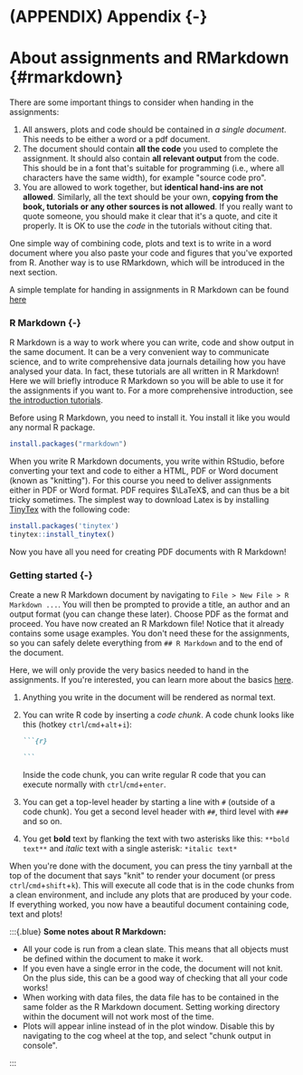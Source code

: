 # (APPENDIX) Appendix {-}

# About assignments and RMarkdown {#rmarkdown}

There are some important things to consider when handing in the assignments:

1. All answers, plots and code should be contained in _a single document_. This needs to be either a word or a pdf document.
2. The document should contain **all the code** you used to complete the assignment. It should also contain **all relevant output** from the code. This should be in a font that's suitable for programming (i.e., where all characters have the same width), for example "source code pro".
3. You are allowed to work together, but **identical hand-ins are not allowed**. Similarly, all the text should be your own, **copying from the book, tutorials or any other sources is not allowed**. If you really want to quote someone, you should make it clear that it's a quote, and cite it properly. It is OK to use the *code* in the tutorials without citing that.

One simple way of combining code, plots and text is to write in a word document where you also paste your code and figures that you've exported from R. Another way is to use RMarkdown, which will be introduced in the next section.

A simple template for handing in assignments in R Markdown can be found [here](https://BIOS1140.github.io/data/assignment_template.Rmd)

### R Markdown {-}

R Markdown is a way to work where you can write, code and show output in the same document. It can be a very convenient way to communicate science, and to write comprehensive data journals detailing how you have analysed your data. In fact, these tutorials are all written in R Markdown! Here we will briefly introduce R Markdown so you will be able to use it for the assignments if you want to. For a more comprehensive introduction, see [the introduction tutorials](https://rmarkdown.rstudio.com/lesson-1.html).

Before using R Markdown, you need to install it. You install it like you would any normal R package.


```r
install.packages("rmarkdown")
```

When you write R Markdown documents, you write within RStudio, before converting your text and code to either a HTML, PDF or Word document (known as "knitting"). For this course you need to deliver assignments either in PDF or Word format. PDF requires $\LaTeX$, and can thus be a bit tricky sometimes. The simplest way to download Latex is by installing [TinyTex](https://yihui.org/tinytex/) with the following code:


```r
install.packages('tinytex')
tinytex::install_tinytex()
```

Now you have all you need for creating PDF documents with R Markdown!

### Getting started {-}

Create a new R Markdown document by navigating to `File > New File > R Markdown ...`. You will then be prompted to provide a title, an author and an output format (you can change these later). Choose PDF as the format and proceed. You have now created an R Markdown file! Notice that it already contains some usage examples. You don't need these for the assignments, so you can safely delete everything from `## R Markdown` and to the end of the document.

Here, we will only provide the very basics needed to hand in the assignments. If you're interested, you can learn more about the basics [here](https://bookdown.org/yihui/rmarkdown-cookbook/basics.html).

1. Anything you write in the document will be rendered as normal text.

2. You can write R code by inserting a _code chunk_. A code chunk looks like this (hotkey `ctrl`/`cmd`+`alt`+`i`):

    ````markdown
    ```{r}
    
    ```
    ````
    
    Inside the code chunk, you can write regular R code that you can execute normally with `ctrl`/`cmd`+`enter`.

3. You can get a top-level header by starting a line with `#` (outside of a code chunk). You get a second level header with `##`, third level with `###` and so on.

4. You get **bold** text by flanking the text with two asterisks like this: `**bold text**` and *italic* text with a single asterisk: `*italic text*`

When you're done with the document, you can press the tiny yarnball at the top of the document that says "knit" to render your document (or press `ctrl`/`cmd`+`shift`+`k`). This will execute all code that is in the code chunks from a clean environment, and include any plots that are produced by your code. If everything worked, you now have a beautiful document containing code, text and plots!

:::{.blue}
**Some notes about R Markdown:**

* All your code is run from a clean slate. This means that all objects must be defined within the document to make it work.
* If you even have a single error in the code, the document will not knit. On the plus side, this can be a good way of checking that all your code works!
* When working with data files, the data file has to be contained in the same folder as the R Markdown document. Setting working directory within the document will not work most of the time.
* Plots will appear inline instead of in the plot window. Disable this by navigating to the cog wheel at the top, and select "chunk output in console".

:::
